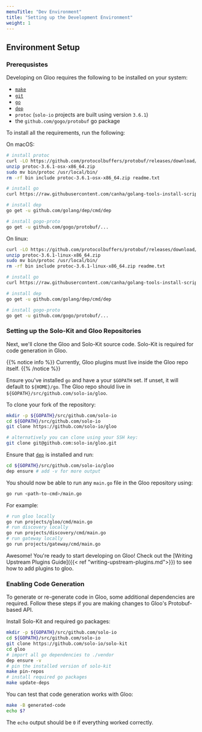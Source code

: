 ```yaml
---
menuTitle: "Dev Environment"
title: "Setting up the Development Environment"
weight: 1
---
```


## Environment Setup

### Prerequsistes

Developing on Gloo requires the following to be installed on your system:

- [`make`](https://www.gnu.org/software/make/)
- [`git`](https://git-scm.com/)
- [`go`](https://golang.org/)
- [`dep`](https://github.com/golang/dep)
- `protoc` (`solo-io` projects are built using version `3.6.1`)
- the `github.com/gogo/protobuf` go package

To install all the requirements, run the following:

On macOS:

```bash
# install protoc
curl -LO https://github.com/protocolbuffers/protobuf/releases/download/v3.6.1/protoc-3.6.1-osx-x86_64.zip
unzip protoc-3.6.1-osx-x86_64.zip
sudo mv bin/protoc /usr/local/bin/
rm -rf bin include protoc-3.6.1-osx-x86_64.zip readme.txt

# install go
curl https://raw.githubusercontent.com/canha/golang-tools-install-script/master/goinstall.sh | bash

# install dep
go get -u github.com/golang/dep/cmd/dep

# install gogo-proto
go get -u github.com/gogo/protobuf/...

```

On linux:

```bash
curl -LO https://github.com/protocolbuffers/protobuf/releases/download/v3.6.1/protoc-3.6.1-linux-x86_64.zip
unzip protoc-3.6.1-linux-x86_64.zip
sudo mv bin/protoc /usr/local/bin/
rm -rf bin include protoc-3.6.1-linux-x86_64.zip readme.txt

# install go
curl https://raw.githubusercontent.com/canha/golang-tools-install-script/master/goinstall.sh | bash

# install dep
go get -u github.com/golang/dep/cmd/dep

# install gogo-proto
go get -u github.com/gogo/protobuf/...

```

### Setting up the Solo-Kit and Gloo Repositories

Next, we'll clone the Gloo and Solo-Kit source code. Solo-Kit is required for code generation in Gloo. 

{{% notice info %}}
Currently, Gloo plugins must live inside the Gloo repo itself. 
{{% /notice %}}

Ensure you've installed `go` and have a your `$GOPATH` set. If unset, it will default to `${HOME}/go`. The Gloo repo 
should live in `${GOPATH}/src/github.com/solo-io/gloo`. 

To clone your fork of the repository:

```bash
mkdir -p ${GOPATH}/src/github.com/solo-io
cd ${GOPATH}/src/github.com/solo-io
git clone https://github.com/solo-io/gloo
```

```bash
# alternatively you can clone using your SSH key:
git clone git@github.com:solo-io/gloo.git
```

Ensure that [`dep`](https://github.com/golang/dep) is installed and run:

```bash
cd ${GOPATH}/src/github.com/solo-io/gloo
dep ensure # add -v for more output
```

You should now be able to run any `main.go` file in the Gloo repository using:

```bash
go run <path-to-cmd>/main.go
```

For example:
```bash
# run gloo locally
go run projects/gloo/cmd/main.go
# run discovery locally
go run projects/discovery/cmd/main.go
# run gateway locally
go run projects/gateway/cmd/main.go

```

Awesome! You're ready to start developing on Gloo! Check out the [Writing Upstream Plugins Guide]({{< ref "writing-upstream-plugins.md">}}) to see how to add plugins to gloo.


### Enabling Code Generation

To generate or re-generate code in Gloo, some additional dependencies are required. Follow these steps if you are 
making changes to Gloo's Protobuf-based API.

Install Solo-Kit and required go packages:

```bash
mkdir -p ${GOPATH}/src/github.com/solo-io
cd ${GOPATH}/src/github.com/solo-io
git clone https://github.com/solo-io/solo-kit
cd gloo
# import all go dependencies to ./vendor
dep ensure -v
# pin the installed version of solo-kit
make pin-repos
# install required go packages
make update-deps
```

You can test that code generation works with Gloo:

```bash
make -B generated-code
echo $?
```

The `echo` output should be `0` if everything worked correctly.
